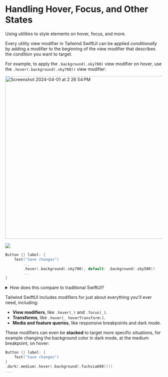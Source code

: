 #  Handling Hover, Focus, and Other States

Using utilities to style elements on hover, focus, and more.

Every utility view modifier in Tailwind SwiftUI can be applied *conditionally* by adding a modifier to the beginning of the view modifier that describes the condition you want to target.

For example, to apply the `.background(.sky700)` view modifier on hover, use the `.hover(.background(.sky700))` view modifier:

<img width="520" alt="Screenshot 2024-04-01 at 2 26 54 PM" src="https://github.com/josephchang10/TailwindSwiftUI/assets/5158525/a3e5d952-ddf9-4cbc-bbc9-9a2e9789322a">

![](https://github.com/josephchang10/TailwindSwiftUI/assets/5158525/0331eae6-f703-48aa-b7a3-574f9676acbe)

```swift
Button {} label: {
    Text("Save changes")
        ...
        .hover(.background(.sky700), default: .background(.sky500))
        ...
}
```

<details>
    <summary>How does this compare to traditional SwiftUI?</summary>
    
    When writing SwiftUI the traditional way, a `@State` property would be needed to track the hover state and update the view modifier based on the current state.
    
    ❌ Traditionally the hover state would be tracked with a `@State` property and a `onHover` modifier.
    
    ```swift
    @State private var isHovering = false
    
    var body: some View {
        Button {} label: {
            Text("Save changes")
                .background(isHovering ? Color(red: 3 / 255, green: 105 / 255, blue: 161 / 255) : Color(red: 14 / 255, green: 165 / 255, blue: 233 / 255))
        }
        .onHover { hovering in
            isHovering = hovering
        }
    }
    ```
    
    In Tailwind SwiftUI, rather than adding the styles for a hover state to an exsiting view, you can add another view modifier to the element that *only* does something on hover.
    
    ✅ In Tailwind SwiftUI, the `.hover(_, default:)` view modifier is used for the hover state and the default state
    
    ```swift
    .hover(.background(.sky700), default: .background(.sky500))
    ```swift
    
    Notice how `.hover(.background(.sky700), default: .background(.sky500))` defines styles for the hover state and the default state? The background is `.sky500` by default, but as soon as you hover an element with that view modifier, the background will change to `.sky700`.
    
    This is what we mean when we say a utility view modifier can be applied *conditionally* — by using modifiers you can control exactly how your design behaves in different states, without ever tracking states yourself.
</details>

Tailwind SwiftUI includes modifiers for just about everything you'll ever need, including:

* **View modifiers**, like `.hover(_)` and `.focus(_)`.
* **Transforms**, like `.hover(_ hoverTransform:)`.
* **Media and feature queries**, like responsive breakpoints and dark mode.

These modifiers can even be **stacked** to target more specific situations, for example changing the background color in dark mode, at the medium breakpoint, on hover:

```swift
Button {} label: {
    Text("Save changes")
}
.dark(.medium(.hover(.background(.fuchsia600))))
...
```
